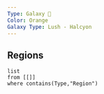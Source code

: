 ```yaml
---
Type: Galaxy 🌌
Color: Orange
Galaxy Type: Lush - Halcyon
---
```

## Regions
```dataview
list
from [[]]
where contains(Type,"Region")
```
